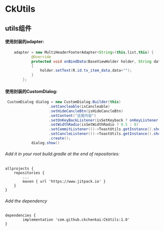 # CkUtils
## utils组件

#### 使用封装的adapter:
```java
    adapter = new MultiHeaderFooterAdapter<String>(this,list,this) {
            @Override
            protected void onBindData(BaseViewHolder holder, String data, int position)
			{
                holder.setText(R.id.tv_item_data,data+"");
            }
        };
```


#### 使用封装的CustomDialog:
```java
 CustomDialog dialog = new CustomDialog.Builder(this)
                    .setCancleable(isCancleable)
                    .setHideCancleBtn(isHideCancleBtn)
                    .setContent("这是内容")
                    .setOnKeyBackListener(isSetKeyback ? onKeyListener() : null)
                    .setWidthRadio(isSetWidthRadio ? 0.5 : 0)
                    .setCommitListener(()->ToastUtils.getInstance().showToast(this,"确定"))
                    .setCancleListener(()->ToastUtils.getInstance().showToast(this,"取消"))
                    .create();
            dialog.show()
```



 ######  Add it in your root build.gradle at the end of repositories:

   	allprojects {
   		repositories {
   			...
   			maven { url 'https://www.jitpack.io' }
   		}
   	}


 ###### Add the dependency
   	dependencies {
   	        implementation 'com.github.ckchenkai:CkUtils:1.0'
   	}
